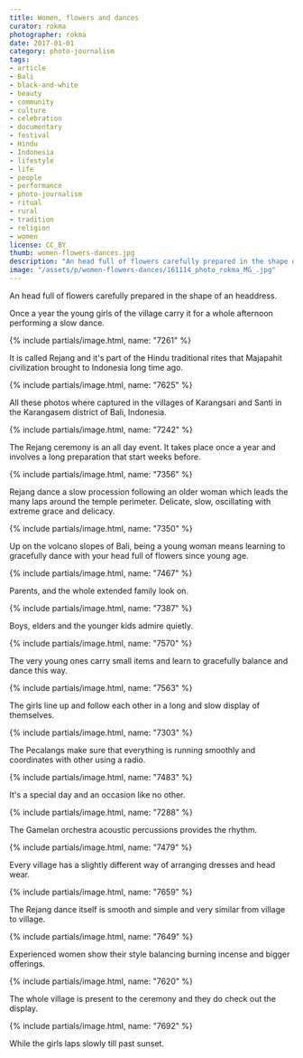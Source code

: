 ```yaml
---
title: Women, flowers and dances
curator: rokma
photographer: rokma
date: 2017-01-01
category: photo-journalism
tags:
- article
- Bali
- black-and-white
- beauty
- community
- culture
- celebration
- documentary
- festival
- Hindu
- Indonesia
- lifestyle
- life
- people
- performance
- photo-journalism
- ritual
- rural
- tradition
- religion
- women
license: CC_BY
thumb: women-flowers-dances.jpg
description: "An head full of flowers carefully prepared in the shape of an headdress. Once a year the young girls of the village carry it for a whole afternoon performing a slow dance."
image: "/assets/p/women-flowers-dances/161114_photo_rokma_MG_.jpg"
---
```


An head full of flowers carefully prepared in the shape of an headdress.

Once a year the young girls of the village carry it for a whole afternoon performing a slow dance.


{% include partials/image.html, name: "7261" %}

It is called Rejang and it's part of the Hindu traditional rites that Majapahit civilization brought to Indonesia long time ago.


{% include partials/image.html, name: "7625" %}

All these photos where captured in the villages of Karangsari and Santi in the Karangasem district of Bali, Indonesia.

{% include partials/image.html, name: "7242" %}

The Rejang ceremony is an all day event. It takes place once a year and involves a long preparation that start weeks before.

{% include partials/image.html, name: "7356" %}

Rejang dance a slow procession following an older woman which leads the many laps around the temple perimeter. Delicate, slow, oscillating with extreme grace and delicacy.

{% include partials/image.html, name: "7350" %}


Up on the volcano slopes of Bali, being a young woman means learning to gracefully dance with your head full of flowers since young age.


{% include partials/image.html, name: "7467" %}

Parents, and the whole extended family look on.

{% include partials/image.html, name: "7387" %}


Boys, elders and the younger kids admire quietly.


{% include partials/image.html, name: "7570" %}

The very young ones carry small items and learn to gracefully balance and dance this way.

{% include partials/image.html, name: "7563" %}

The girls line up and follow each other in a long and slow display of themselves.

{% include partials/image.html, name: "7303" %}

The Pecalangs make sure that everything is running smoothly and coordinates with other using a radio.

{% include partials/image.html, name: "7483" %}

It's a special day and an occasion like no other.

{% include partials/image.html, name: "7288" %}

The Gamelan orchestra acoustic percussions provides the rhythm.

{% include partials/image.html, name: "7479" %}

Every village has a slightly different way of arranging dresses and head wear.

{% include partials/image.html, name: "7659" %}

The Rejang dance itself is smooth and simple and very similar from village to village.

{% include partials/image.html, name: "7649" %}

Experienced women show their style balancing burning incense and bigger offerings.

{% include partials/image.html, name: "7620" %}

The whole village is present to the ceremony and they do check out the display.

{% include partials/image.html, name: "7692" %}

While the girls laps slowly till past sunset.
